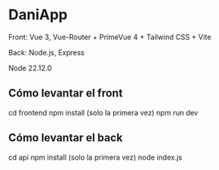# DaniApp

Front: Vue 3, Vue-Router + PrimeVue 4 + Tailwind CSS + Vite</p>
Back: Node.js, Express</p>

Node 22.12.0

## Cómo levantar el front
cd frontend
npm install (solo la primera vez)
npm run dev

## Cómo levantar el back
cd api
npm install (solo la primera vez)
node index.js